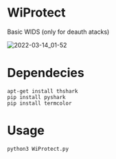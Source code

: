 # WiProtect
Basic WIDS (only for deauth atacks)


![2022-03-14_01-52](https://user-images.githubusercontent.com/73291263/158107279-10c06e5a-5353-4207-9176-bcf0fc848358.png)



# Dependecies
	apt-get install thshark
	pip install pyshark
	pip install termcolor

# Usage
	python3 WiProtect.py
	
